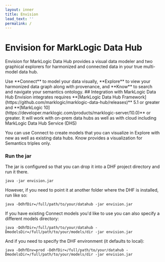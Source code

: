```yaml
---
layout: inner
title: Envision
lead_text: ''
permalink: /
---
```


# Envision for MarkLogic Data Hub
<p>Envision for MarkLogic Data Hub provides a visual data modeler and two graphical explorers for harmonized and connected data in your true multi-model data hub.</p>
Use **Connect** to model your data visually, **Explore** to view your harmonized data graph along with provenance, and **Know** to search and navigate your semantics ontology.
## Integration with MarkLogic Data Hub
Envision integrates requires **[MarkLogic Data Hub Framework](https://github.com/marklogic/marklogic-data-hub/releases)** 5.1 or greater and **[MarkLogic 10](https://developer.marklogic.com/products/marklogic-server/10.0)** or greater. It will work with on-prem data hubs as well as with cloud including MarkLogic Data Hub Service (DHS)

You can use Connect to create models that you can visualize in Explore with new as well as existing data hubs.  Know provides a visualization for Semantics triples only.
<br>
### Run the jar

The jar is configured so that you can drop it into a DHF project directory and run it there.

`java -jar envision.jar`

However, if you need to point it at another folder where the DHF is installed, run like so:

`java -DdhfDir=/full/path/to/your/datahub -jar envision.jar`

If you have existing Connect models you'd like to use you can also specify a different models directory:

`java -DdhfDir=/full/path/to/your/datahub -DmodelsDir=/full/path/to/your/models/dir -jar envision.jar`

And if you need to specify the DHF environment (it defaults to local):

`java -DdhfEnv=prod -DdhfDir=/full/path/to/your/datahub -DmodelsDir=/full/path/to/your/models/dir -jar envision.jar`
